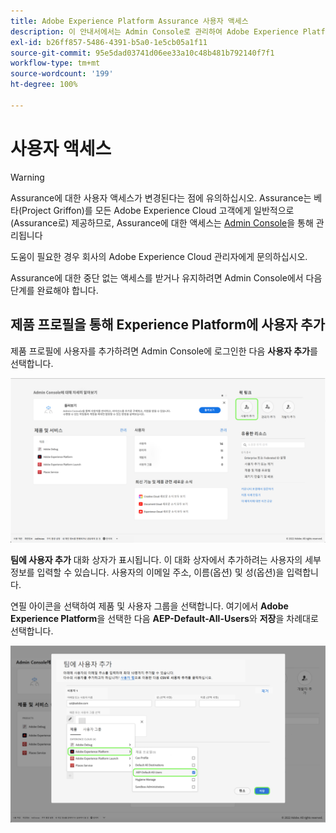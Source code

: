 ```yaml
---
title: Adobe Experience Platform Assurance 사용자 액세스
description: 이 안내서에서는 Admin Console로 관리하여 Adobe Experience Platform Assurance에 대한 사용자 액세스를 유지하는 방법을 설명합니다.
exl-id: b26ff857-5486-4391-b5a0-1e5cb05a1f11
source-git-commit: 95e5dad03741d06ee33a10c48b481b792140f7f1
workflow-type: tm+mt
source-wordcount: '199'
ht-degree: 100%

---
```


# 사용자 액세스

>[!WARNING]
>
>Assurance에 대한 사용자 액세스가 변경된다는 점에 유의하십시오. Assurance는 베타(Project Griffon)를 모든 Adobe Experience Cloud 고객에게 일반적으로(Assurance로) 제공하므로, Assurance에 대한 액세스는 [Admin Console](https://helpx.adobe.com/enterprise/using/admin-console.html)을 통해 관리됩니다
>
>도움이 필요한 경우 회사의 Adobe Experience Cloud 관리자에게 문의하십시오.

Assurance에 대한 중단 없는 액세스를 받거나 유지하려면 Admin Console에서 다음 단계를 완료해야 합니다.

## 제품 프로필을 통해 Experience Platform에 사용자 추가

제품 프로필에 사용자를 추가하려면 Admin Console에 로그인한 다음 **사용자 추가**&#x200B;를 선택합니다.

![사용자 추가 버튼이 강조 표시됩니다.](./images/get-access/product-profile-add-users.png)

**팀에 사용자 추가** 대화 상자가 표시됩니다. 이 대화 상자에서 추가하려는 사용자의 세부 정보를 입력할 수 있습니다. 사용자의 이메일 주소, 이름(옵션) 및 성(옵션)을 입력합니다.

연필 아이콘을 선택하여 제품 및 사용자 그룹을 선택합니다. 여기에서 **Adobe Experience Platform**&#x200B;을 선택한 다음 **AEP-Default-All-Users**&#x200B;와 **저장**&#x200B;을 차례대로 선택합니다.

![제품 프로필을 추가하는 방법을 보여 주는 대화 상자가 표시됩니다.](./images/get-access/product-profile-add-profile.png)
